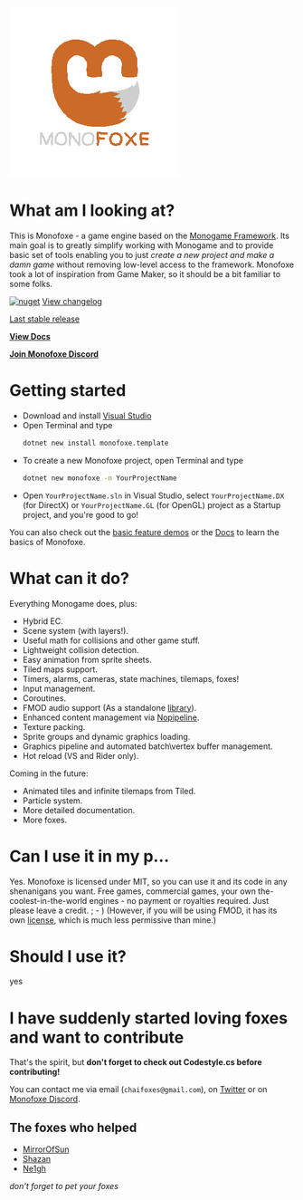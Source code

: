 ﻿![logo](logo/logo_transparent.png)

# What am I looking at?

This is Monofoxe - a game engine based on the [Monogame Framework](http://monogame.net).
Its main goal is to greatly simplify working with Monogame and to provide basic set of tools
enabling you to just *create a new project and make a damn game* without removing low-level access to the framework.
Monofoxe took a lot of inspiration from Game Maker, so it should be a bit familiar to some folks.

[![nuget](https://badgen.net/nuget/v/Monofoxe.Engine?icon=nuget)](https://www.nuget.org/packages/Monofoxe.Engine) [View changelog](/CHANGELOG.md)

[Last stable release](https://github.com/Martenfur/Monofoxe/releases/latest)

[**View Docs**](Docs/README.md)

[**Join Monofoxe Discord**](https://discord.gg/F9tPYaD)

# Getting started

- Download and install [Visual Studio](https://visualstudio.microsoft.com/)
- Open Terminal and type
  ```bash
  dotnet new install monofoxe.template
  ```
- To create a new Monofoxe project, open Terminal and type
  ```bash
  dotnet new monofoxe -n YourProjectName
  ```
- Open `YourProjectName.sln` in Visual Studio, select `YourProjectName.DX` (for DirectX) or `YourProjectName.GL` (for OpenGL) project as a Startup project, and you're good to go!

You can also check out the [basic feature demos](Samples/) or the [Docs](Docs/README.md) to learn the basics of Monofoxe.

# What can it do?

Everything Monogame does, plus:

* Hybrid EC.
* Scene system (with layers!).
* Useful math for collisions and other game stuff.
* Lightweight collision detection.
* Easy animation from sprite sheets.
* Tiled maps support.
* Timers, alarms, cameras, state machines, tilemaps, foxes!
* Input management.
* Coroutines.
* FMOD audio support (As a standalone [library](https://github.com/Martenfur/FmodForFoxes/)).
* Enhanced content management via [Nopipeline](https://github.com/Martenfur/Nopipeline).
* Texture packing.
* Sprite groups and dynamic graphics loading.
* Graphics pipeline and automated batch\vertex buffer management.
* Hot reload (VS and Rider only).

Coming in the future:

* Animated tiles and infinite tilemaps from Tiled.
* Particle system.
* More detailed documentation.
* More foxes.

# Can I use it in my p...

Yes. Monofoxe is licensed under MIT, so you can use it and its code in any shenanigans you want. Free games, commercial games, your own the-coolest-in-the-world engines - no payment or royalties required. Just please leave a credit. ; - )
(However, if you will be using FMOD, it has its own [license](https://fmod.com/licensing#faq), which is much less permissive than mine.)

# Should I use it?

yes

# I have suddenly started loving foxes and want to contribute

That's the spirit, but **don't forget to check out Codestyle.cs before contributing!**

You can contact me via email (`chaifoxes@gmail.com`), on [Twitter](https://x.com/the_fox_society) or on [Monofoxe Discord](https://discord.gg/F9tPYaD).

## The foxes who helped

- [MirrorOfSun](https://github.com/MirrorOfSUn)
- [Shazan](https://bitbucket.org/%7B07c29368-d971-4ab1-8ec5-1a89d56bfa43%7D/)
- [Ne1gh](https://github.com/Ne1gh-RR)

*don't forget to pet your foxes*
